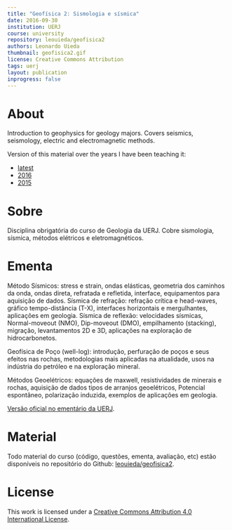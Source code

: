 ```yaml
---
title: "Geofísica 2: Sismologia e sísmica"
date: 2016-09-30
institution: UERJ
course: university
repository: leouieda/geofisica2
authors: Leonardo Uieda
thumbnail: geofisica2.gif
license: Creative Commons Attribution
tags: uerj
layout: publication
inprogress: false
---
```


# About

Introduction to geophysics for geology majors.
Covers seismics, seismology, electric and electromagnetic methods.

Version of this material over the years I have been teaching it:

* [latest](https://github.com/leouieda/geofisica2)
* [2016](https://github.com/leouieda/geofisica2/tree/2016)
* [2015](https://github.com/leouieda/geofisica2/tree/2015)

# Sobre

Disciplina obrigatória do curso de Geologia da UERJ.
Cobre sismologia, sísmica, métodos elétricos e eletromagnéticos.

# Ementa

Método Sísmicos: stress e strain, ondas elásticas, geometria dos caminhos da
onda, ondas direta, refratada e refletida, interface, equipamentos para
aquisição de dados. Sísmica de refração: refração crítica e head-waves, gráfico
tempo-distância (T-X), interfaces horizontais e mergulhantes, aplicações em
geologia. Sísmica de reflexão: velocidades sísmicas, Normal-moveout (NMO),
Dip-moveout (DMO), empilhamento (stacking), migração, levantamentos 2D e 3D,
aplicações na exploração de hidrocarbonetos.

Geofísica de Poço (well-log): introdução, perfuração de poços e seus efeitos
nas rochas, metodologias mais aplicadas na atualidade, usos na indústria do
petróleo e na exploração mineral.

Métodos Geoelétricos: equações de maxwell, resistividades de minerais e rochas,
aquisição de dados tipos de arranjos geoelétricos, Potencial espontâneo,
polarização induzida, exemplos de aplicações em geologia.

[Versão oficial no ementário da UERJ](http://www.ementario.uerj.br/ementas/12422.pdf).

# Material

Todo material do curso (código, questões, ementa, avaliação, etc) estão
disponíveis no repositório do Github:
[leouieda/geofisica2](https://github.com/leouieda/geofisica2).

# License

This work is licensed under a
[Creative Commons Attribution 4.0 International
License](http://creativecommons.org/licenses/by/4.0/).

